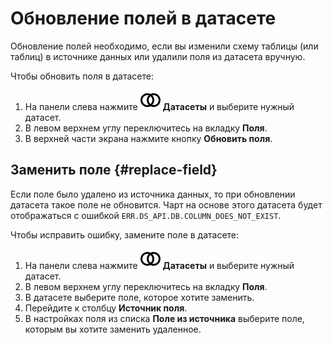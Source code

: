 # Обновление полей в датасете

Обновление полей необходимо, если вы изменили схему таблицы (или таблиц) в источнике данных или удалили поля из датасета вручную.

Чтобы обновить поля в датасете:


1. На панели слева нажмите ![image](../../../_assets/console-icons/circles-intersection.svg) **Датасеты** и выберите нужный датасет.
1. В левом верхнем углу переключитесь на вкладку **Поля**.
1. В верхней части экрана нажмите кнопку **Обновить поля**.

## Заменить поле {#replace-field}

Если поле было удалено из источника данных, то при обновлении датасета такое поле не обновится. Чарт на основе этого датасета будет отображаться с ошибкой `ERR.DS_API.DB.COLUMN_DOES_NOT_EXIST`.

Чтобы исправить ошибку, замените поле в датасете:

1. На панели слева нажмите ![image](../../../_assets/console-icons/circles-intersection.svg) **Датасеты** и выберите нужный датасет.
1. В левом верхнем углу переключитесь на вкладку **Поля**.
1. В датасете выберите поле, которое хотите заменить.
1. Перейдите к столбцу **Источник поля**.
1. В настройках поля из списка **Поле из источника** выберите поле, которым вы хотите заменить удаленное.
